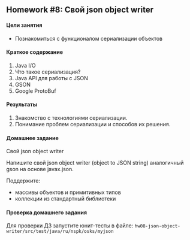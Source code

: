 ## Homework #8: Свой json object writer

#### Цели занятия
- Познакомиться с функционалом сериализации объектов

#### Краткое содержание
1. Java I/O
1. Что такое сериализация?
1. Java API для работы с JSON
1. GSON
1. Google ProtoBuf

#### Результаты
1. Знакомство с технологиями сериализации.
1. Понимание проблем сериализации и способов их решения.

#### Домашнее задание
Свой json object writer

Напишите свой json object writer (object to JSON string) аналогичный gson на основе javax.json.

Поддержите:
- массивы объектов и примитивных типов
- коллекции из стандартный библиотеки

#### Проверка домашнего задания
Для проверки ДЗ запустите юнит-тесты в файле: 
```hw08-json-object-writer/src/test/java/ru/nspk/osks/myjson```
